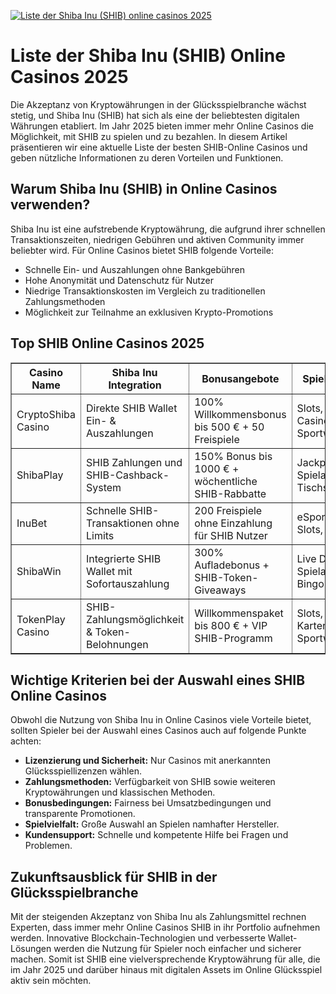 [![Liste der Shiba Inu (SHIB) online casinos 2025](https://123-caf.pages.dev/gitsignup.png)](https://vrmoo.ru/Bt82HjjY)

<h1>Liste der Shiba Inu (SHIB) Online Casinos 2025</h1>  <p>Die Akzeptanz von Kryptowährungen in der Glücksspielbranche wächst stetig, und Shiba Inu (SHIB) hat sich als eine der beliebtesten digitalen Währungen etabliert. Im Jahr 2025 bieten immer mehr Online Casinos die Möglichkeit, mit SHIB zu spielen und zu bezahlen. In diesem Artikel präsentieren wir eine aktuelle Liste der besten SHIB-Online Casinos und geben nützliche Informationen zu deren Vorteilen und Funktionen.</p>  <h2>Warum Shiba Inu (SHIB) in Online Casinos verwenden?</h2> <p>Shiba Inu ist eine aufstrebende Kryptowährung, die aufgrund ihrer schnellen Transaktionszeiten, niedrigen Gebühren und aktiven Community immer beliebter wird. Für Online Casinos bietet SHIB folgende Vorteile:</p> <ul>   <li>Schnelle Ein- und Auszahlungen ohne Bankgebühren</li>   <li>Hohe Anonymität und Datenschutz für Nutzer</li>   <li>Niedrige Transaktionskosten im Vergleich zu traditionellen Zahlungsmethoden</li>   <li>Möglichkeit zur Teilnahme an exklusiven Krypto-Promotions</li> </ul>  <h2>Top SHIB Online Casinos 2025</h2> <table border="1" cellpadding="8" cellspacing="0" style="border-collapse: collapse; width: 100%;">   <thead>     <tr>       <th>Casino Name</th>       <th>Shiba Inu Integration</th>       <th>Bonusangebote</th>       <th>Spielauswahl</th>       <th>Kundensupport</th>     </tr>   </thead>   <tbody>     <tr>       <td>CryptoShiba Casino</td>       <td>Direkte SHIB Wallet Ein- & Auszahlungen</td>       <td>100% Willkommensbonus bis 500 € + 50 Freispiele</td>       <td>Slots, Live Casino, Sportwetten</td>       <td>24/7 Live-Chat & E-Mail</td>     </tr>     <tr>       <td>ShibaPlay</td>       <td>SHIB Zahlungen und SHIB-Cashback-System</td>       <td>150% Bonus bis 1000 € + wöchentliche SHIB-Rabbatte</td>       <td>Jackpots, Spielautomaten, Tischspiele</td>       <td>Multilinguales Support-Team</td>     </tr>     <tr>       <td>InuBet</td>       <td>Schnelle SHIB-Transaktionen ohne Limits</td>       <td>200 Freispiele ohne Einzahlung für SHIB Nutzer</td>       <td>eSports Wetten, Slots, Poker</td>       <td>Telefon & Live-Chat</td>     </tr>     <tr>       <td>ShibaWin</td>       <td>Integrierte SHIB Wallet mit Sofortauszahlung</td>       <td>300% Aufladebonus + SHIB-Token-Giveaways</td>       <td>Live Dealer, Spielautomaten, Bingo</td>       <td>24/7 Support inkl. Telegram</td>     </tr>     <tr>       <td>TokenPlay Casino</td>       <td>SHIB-Zahlungsmöglichkeit & Token-Belohnungen</td>       <td>Willkommenspaket bis 800 € + VIP SHIB-Programm</td>       <td>Slots, Kartenspiele, Sportwetten</td>       <td>Schnelle Reaktionszeiten via Chat</td>     </tr>   </tbody> </table>  <h2>Wichtige Kriterien bei der Auswahl eines SHIB Online Casinos</h2> <p>Obwohl die Nutzung von Shiba Inu in Online Casinos viele Vorteile bietet, sollten Spieler bei der Auswahl eines Casinos auch auf folgende Punkte achten:</p> <ul>   <li><strong>Lizenzierung und Sicherheit:</strong> Nur Casinos mit anerkannten Glücksspiellizenzen wählen.</li>   <li><strong>Zahlungsmethoden:</strong> Verfügbarkeit von SHIB sowie weiteren Kryptowährungen und klassischen Methoden.</li>   <li><strong>Bonusbedingungen:</strong> Fairness bei Umsatzbedingungen und transparente Promotionen.</li>   <li><strong>Spielvielfalt:</strong> Große Auswahl an Spielen namhafter Hersteller.</li>   <li><strong>Kundensupport:</strong> Schnelle und kompetente Hilfe bei Fragen und Problemen.</li> </ul>  <h2>Zukunftsausblick für SHIB in der Glücksspielbranche</h2> <p>Mit der steigenden Akzeptanz von Shiba Inu als Zahlungsmittel rechnen Experten, dass immer mehr Online Casinos SHIB in ihr Portfolio aufnehmen werden. Innovative Blockchain-Technologien und verbesserte Wallet-Lösungen werden die Nutzung für Spieler noch einfacher und sicherer machen. Somit ist SHIB eine vielversprechende Kryptowährung für alle, die im Jahr 2025 und darüber hinaus mit digitalen Assets im Online Glücksspiel aktiv sein möchten.</p>